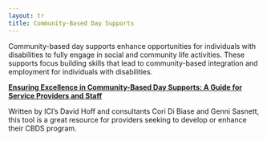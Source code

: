 ```yaml
---
layout: tr
title: Community-Based Day Supports
---
```

Community-based day supports enhance opportunities for individuals with disabilities to fully engage in social and community life activities. These supports focus building skills that lead to community-based integration and employment for individuals with disabilities.  

**[Ensuring Excellence in Community-Based Day Supports: A Guide for Service Providers and Staff
](https://employmentfirstma.org/files/DDS_CBDS_web_F.pdf)**

Written by ICI’s David Hoff and consultants Cori Di Biase and Genni Sasnett, this tool is a great resource for providers seeking to develop or enhance their CBDS program.
